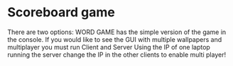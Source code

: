 # Scoreboard game 
There are two options: WORD GAME has the simple version of the game in the console. 
If you would like to see the GUI with multiple wallpapers and multiplayer you must run Client and Server
Using the IP of one laptop running the server change the IP in the other clients to enable multi player!
